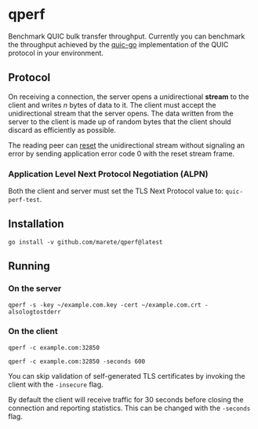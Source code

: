 # qperf

Benchmark QUIC bulk transfer throughput. Currently you can benchmark
the throughput achieved by the
[quic-go](https://github.com/lucas-clemente/quic-go) implementation of
the QUIC protocol in your environment.

## Protocol

On receiving a connection, the server opens a *uni*directional
**stream** to the client and writes *n* bytes of data to it. The
client must accept the unidirectional stream that the server
opens. The data written from the server to the client is made up of
random bytes that the client should discard as efficiently as
possible.

The reading peer can
[reset](https://www.rfc-editor.org/rfc/rfc9000.html#frame-reset-stream)
the unidirectional stream without signaling an error by sending
application error code 0 with the reset stream frame.

### Application Level Next Protocol Negotiation (ALPN)

Both the client and server must set the TLS Next Protocol value to: `quic-perf-test`.

## Installation

`go install -v github.com/marete/qperf@latest`

## Running

### On the server

`qperf -s -key ~/example.com.key -cert ~/example.com.crt -alsologtostderr`

### On the client

`qperf -c example.com:32850`

`qperf -c example.com:32850 -seconds 600`

You can skip validation of self-generated TLS certificates by invoking
the client with the `-insecure` flag.

By default the client will receive traffic for 30 seconds before
closing the connection and reporting statistics. This can be changed
with the `-seconds` flag.
